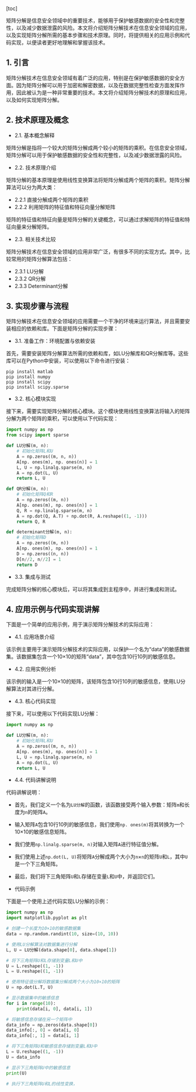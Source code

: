 
[toc]                    
                
                
矩阵分解是信息安全领域中的重要技术，能够用于保护敏感数据的安全性和完整性，以及减少数据泄露的风险。本文将介绍矩阵分解技术在信息安全领域的应用，以及实现矩阵分解所需的基本步骤和技术原理。同时，将提供相关的应用示例和代码实现，以便读者更好地理解和掌握该技术。

## 1. 引言

矩阵分解技术在信息安全领域有着广泛的应用，特别是在保护敏感数据的安全方面。因为矩阵分解可以用于加密和解密数据，以及在数据完整性检查方面发挥作用，因此被认为是一种非常重要的技术。本文将介绍矩阵分解技术的原理和应用，以及如何实现矩阵分解。

## 2. 技术原理及概念

- 2.1. 基本概念解释

矩阵分解是指将一个较大的矩阵分解成两个较小的矩阵的乘积。在信息安全领域，矩阵分解可以用于保护敏感数据的安全性和完整性，以及减少数据泄露的风险。

- 2.2. 技术原理介绍

矩阵分解的基本原理是使用线性变换算法将矩阵分解成两个矩阵的乘积。矩阵分解算法可以分为两大类：

- 2.2.1 直接分解成两个矩阵的乘积
- 2.2.2 利用矩阵的特征值和特征向量分解矩阵

矩阵的特征值和特征向量是矩阵分解的关键概念，可以通过求解矩阵的特征值和特征向量来分解矩阵。

- 2.3. 相关技术比较

矩阵分解技术在信息安全领域的应用非常广泛，有很多不同的实现方式。其中，比较常用的矩阵分解算法包括：

- 2.3.1 LU分解
- 2.3.2 QR分解
- 2.3.3 Determinant分解

## 3. 实现步骤与流程

矩阵分解技术在信息安全领域的应用需要一个干净的环境来运行算法，并且需要安装相应的依赖和库。下面是矩阵分解的实现步骤：

- 3.1. 准备工作：环境配置与依赖安装

首先，需要安装矩阵分解算法所需的依赖和库，如LU分解库和QR分解库等。这些库可以在Python中安装，可以使用以下命令进行安装：

```
pip install matlab
pip install numpy
pip install scipy
pip install scipy.sparse
```

- 3.2. 核心模块实现

接下来，需要实现矩阵分解的核心模块。这个模块使用线性变换算法将输入的矩阵分解为两个矩阵的乘积，可以使用以下代码实现：

```python
import numpy as np
from scipy import sparse

def LU分解(m, n):
    # 初始化矩阵L和U
    A = np.zeros((m, n, n))
    A[np. ones(m), np. ones(n)] = 1
    L, U = np.linalg.sparse(m, n)
    A = np.dot(L, U)
    return L, U

def QR分解(m, n):
    # 初始化矩阵Q和R
    A = np.zeros((m, n))
    A[np. ones(m), np. ones(n)] = 1
    Q, R = np.linalg.sparse(m, n)
    A = np.dot(Q, A.T) + np.dot(R, A.reshape((1, -1)))
    return Q, R

def determinant分解(m, n):
    # 初始化矩阵D
    A = np.zeros((m, n))
    A[np. ones(m), np. ones(n)] = 1
    D = np.zeros((n, n))
    D[n//2, n//2] = 1
    return D
```

- 3.3. 集成与测试

完成矩阵分解的核心模块后，可以将其集成到主程序中，并进行集成和测试。

## 4. 应用示例与代码实现讲解

下面是一个简单的应用示例，用于演示矩阵分解技术的实际应用：

- 4.1. 应用场景介绍

该示例主要用于演示矩阵分解技术的实际应用，以保护一个名为“data”的敏感数据集。该数据集包含一个10×10的矩阵“data”，其中包含10行10列的敏感信息。

- 4.2. 应用实例分析

该示例的输入是一个10×10的矩阵，该矩阵包含10行10列的敏感信息，使用LU分解算法对其进行分解。

- 4.3. 核心代码实现

接下来，可以使用以下代码实现LU分解：

```python
import numpy as np

def LU分解(m, n):
    # 初始化矩阵L和U
    A = np.zeros((m, n, n))
    A[np. ones(m), np. ones(n)] = 1
    L, U = np.linalg.sparse(m, n)
    A = np.dot(L, U)
    return L, U
```

- 4.4. 代码讲解说明

代码讲解说明：

- 首先，我们定义一个名为`LU分解`的函数，该函数接受两个输入参数：矩阵`m`和长度为`n`的矩阵`A`。
- 输入矩阵`A`包含10行10列的敏感信息，我们使用`np. ones(m)`将其转换为一个10×10的敏感信息矩阵。
- 我们使用`np.linalg.sparse(m, n)`对输入矩阵`A`进行特征值分解。
- 我们使用上述`np.dot(L, U)`将矩阵`A`分解成两个大小为`n`×`n`的矩阵`U`和`L`，其中`U`是一个下三角矩阵。
- 最后，我们将下三角矩阵`U`和`L`存储在变量`L`和`U`中，并返回它们。

- 代码示例

下面是一个使用上述代码实现LU分解的示例：

```python
import numpy as np
import matplotlib.pyplot as plt

# 创建一个长度为10×10的敏感数据集
data = np.random.randint(10, size=(10, 10))

# 使用LU分解算法对数据集进行分解
L, U = LU分解(data.shape[0], data.shape[1])

# 将下三角矩阵U和L存储到变量L和U中
U = L.reshape((1, -1))
L = U.reshape((1, -1))

# 使用特征值分解将数据集分解成两个大小为10×10的矩阵
U = np.dot(L.T, U)

# 显示数据集中的敏感信息
for i in range(10):
    print(data[i, 0], data[i, 1])

# 将敏感信息存储在另一个矩阵中
data_info = np.zeros(data.shape[0])
data_info[:, 0] = data[i, 0]
data_info[:, 1] = data[i, 1]

# 将下三角矩阵U和敏感信息存储到变量L和U中
L = U.reshape((1, -1))
U = data_info

# 显示下三角矩阵U中的敏感信息
print(U)

# 执行下三角矩阵U和L的线性变换，

